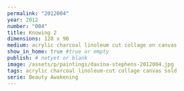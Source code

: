 ```yaml
---
permalink: "2012004"
year: 2012
number: "004"
title: Knowing 2
dimensions: 120 x 90
medium: acrylic charcoal linoleum cut collage on canvas
show_in_home: true #true or empty
publish: # notyet or blank
image: /assets/p/paintings/davina-stephens-2012004.jpg
tags: acrylic charcoal linoleum-cut collage canvas sold
serie: Beauty Awakening
---
```


